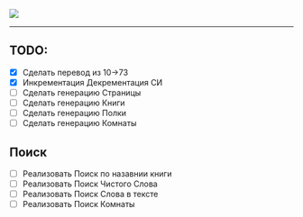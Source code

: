 <a href="https://miro.com/app/board/uXjVI0TWM-8=/?share_link_id=719609737571"> <img src = "https://img.shields.io/badge/Miro.com-fedc32?style=for-the-badge&logo=miro&logoColor=050038" align=left></img></a>
<br>

---

## TODO:
 - [x] Сделать перевод из 10->73
 - [x] Инкрементация Декрементация СИ
 - [ ] Сделать генерацию Страницы
 - [ ] Сделать генерацию Книги
 - [ ] Сделать генерацию Полки
 - [ ] Сделать генерацию Комнаты

## Поиск
 - [ ] Реализовать Поиск по назавнии книги
 - [ ] Реализовать Поиск Чистого Слова
 - [ ] Реализовать Поиск Слова в тексте
 - [ ] Реализовать Поиск Комнаты
